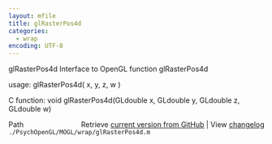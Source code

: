 ```yaml
---
layout: mfile
title: glRasterPos4d
categories:
  - wrap
encoding: UTF-8
---
```


glRasterPos4d  Interface to OpenGL function glRasterPos4d  

usage:  glRasterPos4d( x, y, z, w )  

C function:  void glRasterPos4d(GLdouble x, GLdouble y, GLdouble z, GLdouble w)  


<div class="code_header" style="text-align:right;">
  <span style="float:left;">Path&nbsp;&nbsp;</span> <span class="counter">Retrieve <a href=
  "https://raw.github.com/Psychtoolbox-3/Psychtoolbox-3/beta/./PsychOpenGL/MOGL/wrap/glRasterPos4d.m">current version from GitHub</a> | View <a href=
  "https://github.com/Psychtoolbox-3/Psychtoolbox-3/commits/beta/./PsychOpenGL/MOGL/wrap/glRasterPos4d.m">changelog</a></span>
</div>
<div class="code">
  <code>./PsychOpenGL/MOGL/wrap/glRasterPos4d.m</code>
</div>
